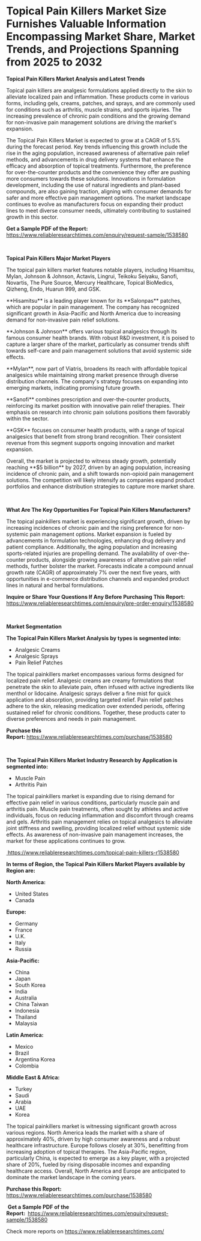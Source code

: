 <p><h1>Topical Pain Killers Market Size Furnishes Valuable Information Encompassing Market Share, Market Trends, and Projections Spanning from 2025 to 2032</h1></p><p><strong>Topical Pain Killers Market Analysis and Latest Trends</strong></p>
<p><p>Topical pain killers are analgesic formulations applied directly to the skin to alleviate localized pain and inflammation. These products come in various forms, including gels, creams, patches, and sprays, and are commonly used for conditions such as arthritis, muscle strains, and sports injuries. The increasing prevalence of chronic pain conditions and the growing demand for non-invasive pain management solutions are driving the market's expansion.</p><p>The Topical Pain Killers Market is expected to grow at a CAGR of 5.5% during the forecast period. Key trends influencing this growth include the rise in the aging population, increased awareness of alternative pain relief methods, and advancements in drug delivery systems that enhance the efficacy and absorption of topical treatments. Furthermore, the preference for over-the-counter products and the convenience they offer are pushing more consumers towards these solutions. Innovations in formulation development, including the use of natural ingredients and plant-based compounds, are also gaining traction, aligning with consumer demands for safer and more effective pain management options. The market landscape continues to evolve as manufacturers focus on expanding their product lines to meet diverse consumer needs, ultimately contributing to sustained growth in this sector.</p></p>
<p><strong>Get a Sample PDF of the Report:&nbsp;</strong> <a href="https://www.reliableresearchtimes.com/enquiry/request-sample/1538580?utm_campaign=3191&utm_medium=2&utm_source=Github&utm_content=ia&utm_term=08032025&utm_id=topical-pain-killers">https://www.reliableresearchtimes.com/enquiry/request-sample/1538580</a></p>
<p>&nbsp;</p>
<p><strong>Topical Pain Killers Major Market Players</strong></p>
<p><p>The topical pain killers market features notable players, including Hisamitsu, Mylan, Johnson & Johnson, Actavis, Lingrui, Teikoku Seiyaku, Sanofi, Novartis, The Pure Source, Mercury Healthcare, Topical BioMedics, Qizheng, Endo, Huarun 999, and GSK. </p><p>**Hisamitsu** is a leading player known for its **Salonpas** patches, which are popular in pain management. The company has recognized significant growth in Asia-Pacific and North America due to increasing demand for non-invasive pain relief solutions. </p><p>**Johnson & Johnson** offers various topical analgesics through its famous consumer health brands. With robust R&D investment, it is poised to capture a larger share of the market, particularly as consumer trends shift towards self-care and pain management solutions that avoid systemic side effects.</p><p>**Mylan**, now part of Viatris, broadens its reach with affordable topical analgesics while maintaining strong market presence through diverse distribution channels. The company's strategy focuses on expanding into emerging markets, indicating promising future growth.</p><p>**Sanofi** combines prescription and over-the-counter products, reinforcing its market position with innovative pain relief therapies. Their emphasis on research into chronic pain solutions positions them favorably within the sector.</p><p>**GSK** focuses on consumer health products, with a range of topical analgesics that benefit from strong brand recognition. Their consistent revenue from this segment supports ongoing innovation and market expansion.</p><p>Overall, the market is projected to witness steady growth, potentially reaching **$5 billion** by 2027, driven by an aging population, increasing incidence of chronic pain, and a shift towards non-opioid pain management solutions. The competition will likely intensify as companies expand product portfolios and enhance distribution strategies to capture more market share.</p></p>
<p>&nbsp;</p>
<p><strong>What Are The Key Opportunities For Topical Pain Killers Manufacturers?</strong></p>
<p><p>The topical painkillers market is experiencing significant growth, driven by increasing incidences of chronic pain and the rising preference for non-systemic pain management options. Market expansion is fueled by advancements in formulation technologies, enhancing drug delivery and patient compliance. Additionally, the aging population and increasing sports-related injuries are propelling demand. The availability of over-the-counter products, alongside growing awareness of alternative pain relief methods, further bolster the market. Forecasts indicate a compound annual growth rate (CAGR) of approximately 7% over the next five years, with opportunities in e-commerce distribution channels and expanded product lines in natural and herbal formulations.</p></p>
<p><strong>Inquire or Share Your Questions If Any Before Purchasing This Report:</strong> <a href="https://www.reliableresearchtimes.com/enquiry/pre-order-enquiry/1538580?utm_campaign=3191&utm_medium=2&utm_source=Github&utm_content=ia&utm_term=08032025&utm_id=topical-pain-killers">https://www.reliableresearchtimes.com/enquiry/pre-order-enquiry/1538580</a></p>
<p>&nbsp;</p>
<p><strong>Market Segmentation</strong></p>
<p><strong>The Topical Pain Killers Market Analysis by types is segmented into:</strong></p>
<p><ul><li>Analgesic Creams</li><li>Analgesic Sprays</li><li>Pain Relief Patches</li></ul></p>
<p><p>The topical painkillers market encompasses various forms designed for localized pain relief. Analgesic creams are creamy formulations that penetrate the skin to alleviate pain, often infused with active ingredients like menthol or lidocaine. Analgesic sprays deliver a fine mist for quick application and absorption, providing targeted relief. Pain relief patches adhere to the skin, releasing medication over extended periods, offering sustained relief for chronic conditions. Together, these products cater to diverse preferences and needs in pain management.</p></p>
<p><strong>Purchase this Report:&nbsp;</strong><a href="https://www.reliableresearchtimes.com/purchase/1538580?utm_campaign=3191&utm_medium=2&utm_source=Github&utm_content=ia&utm_term=08032025&utm_id=topical-pain-killers">https://www.reliableresearchtimes.com/purchase/1538580</a></p>
<p>&nbsp;</p>
<p><strong>The Topical Pain Killers Market Industry Research by Application is segmented into:</strong></p>
<p><ul><li>Muscle Pain</li><li>Arthritis Pain</li></ul></p>
<p><p>The topical painkillers market is expanding due to rising demand for effective pain relief in various conditions, particularly muscle pain and arthritis pain. Muscle pain treatments, often sought by athletes and active individuals, focus on reducing inflammation and discomfort through creams and gels. Arthritis pain management relies on topical analgesics to alleviate joint stiffness and swelling, providing localized relief without systemic side effects. As awareness of non-invasive pain management increases, the market for these applications continues to grow.</p></p>
<p><a href="https://www.reliableresearchtimes.com/topical-pain-killers-r1538580?utm_campaign=3191&utm_medium=2&utm_source=Github&utm_content=ia&utm_term=08032025&utm_id=topical-pain-killers">&nbsp;https://www.reliableresearchtimes.com/topical-pain-killers-r1538580</a></p>
<p><strong>In terms of Region, the Topical Pain Killers Market Players available by Region are:</strong></p>
<p>
    <p> <strong> North America: </strong>
        <ul>
            <li>United States</li>
            <li>Canada</li>
        </ul>
        </p> 
    <p> <strong> Europe: </strong>
        <ul>
            <li>Germany</li>
            <li>France</li>
            <li>U.K.</li>
            <li>Italy</li>
            <li>Russia</li>
        </ul>
        </p> 
    <p> <strong> Asia-Pacific: </strong>
        <ul>
            <li>China</li>
            <li>Japan</li>
            <li>South Korea</li>
            <li>India</li>
            <li>Australia</li>
            <li>China Taiwan</li>
            <li>Indonesia</li>
            <li>Thailand</li>
            <li>Malaysia</li>
        </ul>
        </p> 
    <p> <strong> Latin America: </strong>
        <ul>
            <li>Mexico</li>
            <li>Brazil</li>
            <li>Argentina Korea</li>
            <li>Colombia</li>
        </ul>
        </p> 
    <p> <strong> Middle East & Africa: </strong>
        <ul>
            <li>Turkey</li>
            <li>Saudi</li>
            <li>Arabia</li>
            <li>UAE</li>
            <li>Korea</li>
        </ul>
    </p>
    </p>
<p><p>The topical painkillers market is witnessing significant growth across various regions. North America leads the market with a share of approximately 40%, driven by high consumer awareness and a robust healthcare infrastructure. Europe follows closely at 30%, benefitting from increasing adoption of topical therapies. The Asia-Pacific region, particularly China, is expected to emerge as a key player, with a projected share of 20%, fueled by rising disposable incomes and expanding healthcare access. Overall, North America and Europe are anticipated to dominate the market landscape in the coming years.</p></p>
<p><strong>Purchase this Report: </strong><a href="https://www.reliableresearchtimes.com/purchase/1538580?utm_campaign=3191&utm_medium=2&utm_source=Github&utm_content=ia&utm_term=08032025&utm_id=topical-pain-killers">https://www.reliableresearchtimes.com/purchase/1538580</a></p>
<p>&nbsp;<strong>Get a Sample PDF of the Report:&nbsp;&nbsp;</strong><a href="https://www.reliableresearchtimes.com/enquiry/request-sample/1538580?utm_campaign=3191&utm_medium=2&utm_source=Github&utm_content=ia&utm_term=08032025&utm_id=topical-pain-killers">https://www.reliableresearchtimes.com/enquiry/request-sample/1538580</a></p>
<p><strong></strong></p>
<p>Check more reports on <a href="https://www.reliableresearchtimes.com/?utm_campaign=3191&utm_medium=2&utm_source=Github&utm_content=ia&utm_term=08032025&utm_id=topical-pain-killers">https://www.reliableresearchtimes.com/</a></p>